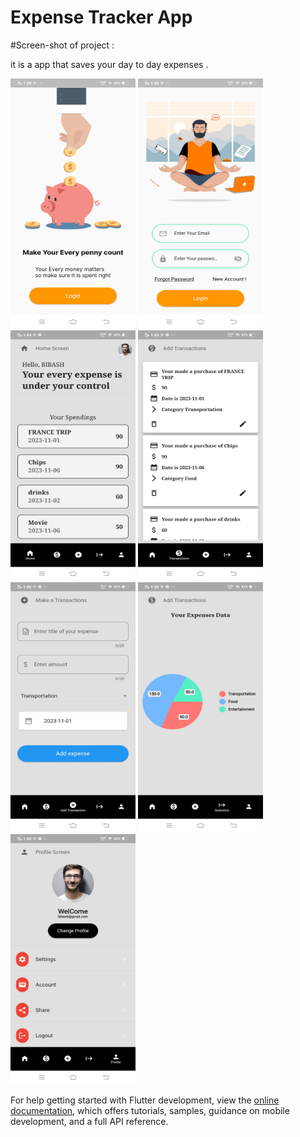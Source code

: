 # Expense Tracker App
#Screen-shot of project :


it is a app that saves your day to day expenses .


<img src="https://github.com/Master-Bibash/Expense-Tracker-App/blob/main/project%20photos/first.jpeg" data-canonical-src="https://gyazo.com/eb5c5741b6a9a16c692170a41a49c858.png" width="200" height="400" />  <img src="https://github.com/Master-Bibash/Expense-Tracker-App/blob/main/project%20photos/second.jpeg" data-canonical-src="https://gyazo.com/eb5c5741b6a9a16c692170a41a49c858.png" width="200" height="400" />   <img src="https://github.com/Master-Bibash/Expense-Tracker-App/blob/main/project%20photos/third.jpeg" data-canonical-src="https://gyazo.com/eb5c5741b6a9a16c692170a41a49c858.png" width="200" height="400" />   <img src="https://github.com/Master-Bibash/Expense-Tracker-App/blob/main/project%20photos/fourth.jpeg" data-canonical-src="https://gyazo.com/eb5c5741b6a9a16c692170a41a49c858.png" width="200" height="400" />  <img src="https://github.com/Master-Bibash/Expense-Tracker-App/blob/main/project%20photos/fifth.jpeg" data-canonical-src="https://gyazo.com/eb5c5741b6a9a16c692170a41a49c858.png" width="200" height="400" />  <img src="https://github.com/Master-Bibash/Expense-Tracker-App/blob/main/project%20photos/sixth.jpeg" data-canonical-src="https://gyazo.com/eb5c5741b6a9a16c692170a41a49c858.png" width="200" height="400" />  <img src="https://github.com/Master-Bibash/Expense-Tracker-App/blob/main/project%20photos/seventh.jpeg" data-canonical-src="https://gyazo.com/eb5c5741b6a9a16c692170a41a49c858.png" width="200" height="400" />





For help getting started with Flutter development, view the
[online documentation](https://docs.flutter.dev/), which offers tutorials,
samples, guidance on mobile development, and a full API reference.
